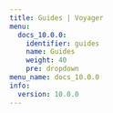 ```yaml
---
title: Guides | Voyager
menu:
  docs_10.0.0:
    identifier: guides
    name: Guides
    weight: 40
    pre: dropdown
menu_name: docs_10.0.0
info:
  version: 10.0.0
---
```


